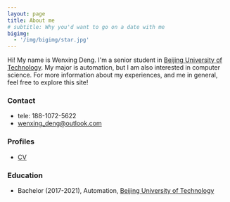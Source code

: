 ```yaml
---
layout: page
title: About me
# subtitle: Why you'd want to go on a date with me
bigimg:
  - '/img/bigimg/star.jpg'
---
```


Hi! My name is Wenxing Deng. I'm a senior student in [Beijing University of Technology](http://english.bjut.edu.cn/). My major is automation, but I am also interested in computer science. For more information about my experiences, and me in general, feel free to explore this site! 

### <i class="fa fa-envelope-o" aria-hidden="true"></i> Contact
* tele: 188-1072-5622
* [wenxing_deng@outlook.com](mailto:wenxing_deng@outlook.com)

### <i class="fa fa-clone" aria-hidden="true"></i> Profiles
* [CV](/assets/img/page.JPG)

### <i class="fa fa-graduation-cap" aria-hidden="true"></i> Education
* Bachelor (2017-2021), Automation, [Beijing University of Technology](http://english.bjut.edu.cn/)

